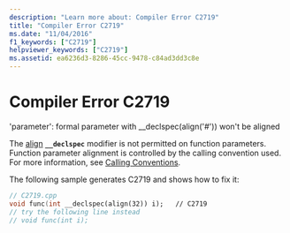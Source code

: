 ```yaml
---
description: "Learn more about: Compiler Error C2719"
title: "Compiler Error C2719"
ms.date: "11/04/2016"
f1_keywords: ["C2719"]
helpviewer_keywords: ["C2719"]
ms.assetid: ea6236d3-8286-45cc-9478-c84ad3dd3c8e
---
```

# Compiler Error C2719

'parameter': formal parameter with __declspec(align('#')) won't be aligned

The [align](../../cpp/align-cpp.md) **`__declspec`** modifier is not permitted on function parameters. Function parameter alignment is controlled by the calling convention used. For more information, see [Calling Conventions](../../cpp/calling-conventions.md).

The following sample generates C2719 and shows how to fix it:

```cpp
// C2719.cpp
void func(int __declspec(align(32)) i);   // C2719
// try the following line instead
// void func(int i);
```
